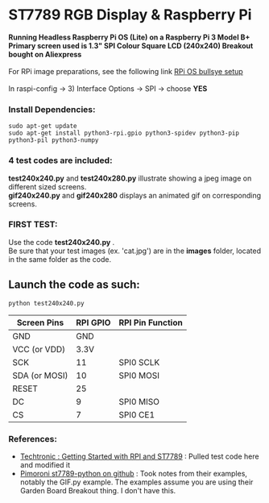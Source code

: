# ST7789 RGB Display & Raspberry Pi

**Running Headless Raspberry Pi OS (Lite) on a Raspberry Pi 3 Model B+**
<br />
**Primary screen used is 1.3" SPI Colour Square LCD (240x240) Breakout bought on Aliexpress**
<br />
<br />
For RPi image preparations, see the following link [RPi OS bullsye setup](https://www.raspberrypi.com/news/raspberry-pi-bullseye-update-april-2022/)
<br />
<br />
In raspi-config -> 3) Interface Options -> SPI -> choose **YES** <br />

### Install Dependencies:

```shell
sudo apt-get update
sudo apt-get install python3-rpi.gpio python3-spidev python3-pip python3-pil python3-numpy
```
### 4 test codes are included:

**test240x240.py** and **test240x280.py** illustrate showing a jpeg image on different sized screens.<br />
**gif240x240.py** and **gif240x280** displays an animated gif on corresponding screens. <br /> 

### FIRST TEST:

Use the code **test240x240.py** . <br />
Be sure that your test images (ex. 'cat.jpg') are in the **images** folder, located in the same folder as the code. <br />

## Launch the code as such:

```shell
python test240x240.py
```

| Screen Pins   | RPI GPIO | RPI Pin Function |
| ------------- | -------- | ---------------- |
| GND           | GND      |                  |
| VCC (or VDD)  | 3.3V     |                  |
| SCK           | 11       | SPI0 SCLK        |
| SDA (or MOSI) | 10       | SPI0 MOSI        |
| RESET         | 25       |                  |
| DC            | 9        | SPI0 MISO        |
| CS            | 7        | SPI0 CE1         |

### References: 

- [Techtronic : Getting Started with RPI and ST7789](https://techatronic.com/st7789-raspberry-pi/) : Pulled test code here and modified it
- [Pimoroni st7789-python on github](https://github.com/pimoroni/st7789-python) : Took notes from their examples, notably the GIF.py example. The examples assume you are using their Garden Board Breakout thing. I don't have this. 
